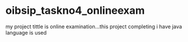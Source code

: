 # oibsip_taskno4_onlineexam
my project tittle is online examination...this project  completing i have java language is used
